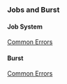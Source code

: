 ### Jobs and Burst

#### Job System
[Common Errors](Jobs%20And%20Burst/Job%20System%20Errors.md)

#### Burst
[Common Errors](Jobs%20And%20Burst/Burst%20Errors.md)